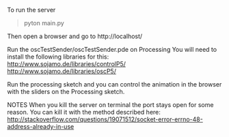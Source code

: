 To run the server
> pyton main.py

Then open a browser and go to
http://localhost/

Run the oscTestSender/oscTestSender.pde on Processing
You will need to install the following libraries for this:
http://www.sojamo.de/libraries/controlP5/
http://www.sojamo.de/libraries/oscP5/

Run the processing sketch and you can control the animation in the browser with the sliders on the Processing sketch.


NOTES
When you kill the server on terminal the port stays open for some reason. You can kill it with the method described here:
http://stackoverflow.com/questions/19071512/socket-error-errno-48-address-already-in-use